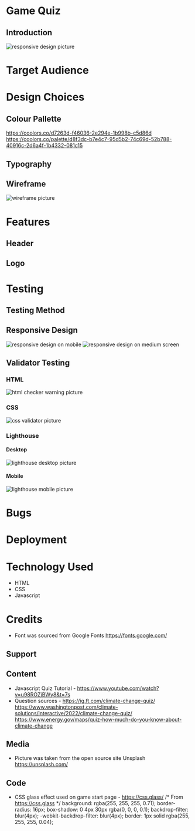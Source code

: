 # Game Quiz

## Introduction

![responsive design picture]()

# Target Audience 

# Design Choices
## Colour Pallette
https://coolors.co/d7263d-f46036-2e294e-1b998b-c5d86d
https://coolors.co/palette/d8f3dc-b7e4c7-95d5b2-74c69d-52b788-40916c-2d6a4f-1b4332-081c15
## Typography
## Wireframe
![wireframe picture]()

# Features
## Header
## Logo

# Testing
## Testing Method
## Responsive Design
![responsive design on mobile]()
![responsive design on medium screen]()

## Validator Testing
### HTML
![html checker warning picture]()
### CSS
![css validator picture]()
### Lighthouse
#### Desktop
![lighthouse desktop picture]()
#### Mobile
![lighthouse mobile picture]()

# Bugs

# Deployment

# Technology Used
- HTML
- CSS
- Javascript

# Credits
* Font was sourced from Google Fonts https://fonts.google.com/
## Support
## Content
* Javascript Quiz Tutorial - https://www.youtube.com/watch?v=u98ROZjBWy8&t=7s
* Question sources - https://ig.ft.com/climate-change-quiz/
https://www.washingtonpost.com/climate-solutions/interactive/2022/climate-change-quiz/
https://www.energy.gov/maps/quiz-how-much-do-you-know-about-climate-change

## Media
* Picture was taken from the open source site Unsplash https://unsplash.com/
## Code
* CSS glass effect used on game start page - https://css.glass/
/* From https://css.glass */
background: rgba(255, 255, 255, 0.71);
border-radius: 16px;
box-shadow: 0 4px 30px rgba(0, 0, 0, 0.1);
backdrop-filter: blur(4px);
-webkit-backdrop-filter: blur(4px);
border: 1px solid rgba(255, 255, 255, 0.04);